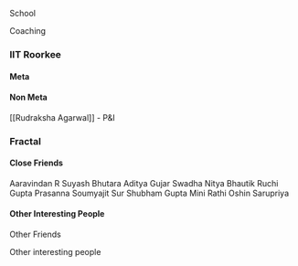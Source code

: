 School

Coaching

### IIT Roorkee
#### Meta

#### Non Meta
[[Rudraksha Agarwal]] - P&I

### Fractal
#### Close Friends
Aaravindan R
Suyash Bhutara
Aditya Gujar
Swadha 
Nitya
Bhautik
Ruchi Gupta
Prasanna
Soumyajit Sur
Shubham Gupta
Mini Rathi
Oshin Sarupriya


#### Other Interesting People



Other Friends



Other interesting people
